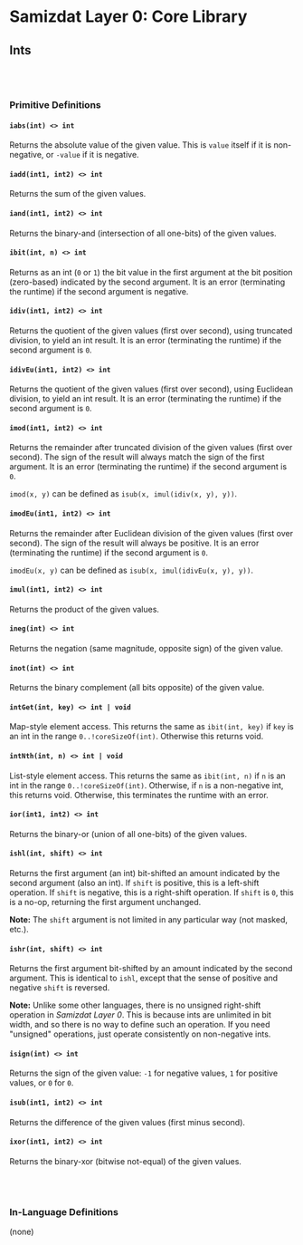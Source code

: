 Samizdat Layer 0: Core Library
==============================

Ints
----

<br><br>
### Primitive Definitions

#### `iabs(int) <> int`

Returns the absolute value of the given value. This is `value` itself if
it is non-negative, or `-value` if it is negative.

#### `iadd(int1, int2) <> int`

Returns the sum of the given values.

#### `iand(int1, int2) <> int`

Returns the binary-and (intersection of all one-bits) of the given values.

#### `ibit(int, n) <> int`

Returns as an int (`0` or `1`) the bit value in the first
argument at the bit position (zero-based) indicated by the second
argument. It is an error (terminating the runtime) if the second
argument is negative.

#### `idiv(int1, int2) <> int`

Returns the quotient of the given values (first over second),
using truncated division, to yield an int result. It is an
error (terminating the runtime) if the second argument is `0`.

#### `idivEu(int1, int2) <> int`

Returns the quotient of the given values (first over second),
using Euclidean division, to yield an int result. It is an
error (terminating the runtime) if the second argument is `0`.

#### `imod(int1, int2) <> int`

Returns the remainder after truncated division of the given values (first
over second). The sign of the result will always match the sign of the
first argument. It is an error (terminating the runtime) if the second
argument is `0`.

`imod(x, y)` can be defined as `isub(x, imul(idiv(x, y), y))`.

#### `imodEu(int1, int2) <> int`

Returns the remainder after Euclidean division of the given values (first
over second). The sign of the result will always be positive.
It is an error (terminating the runtime) if the second
argument is `0`.

`imodEu(x, y)` can be defined as `isub(x, imul(idivEu(x, y), y))`.

#### `imul(int1, int2) <> int`

Returns the product of the given values.

#### `ineg(int) <> int`

Returns the negation (same magnitude, opposite sign) of the given
value.

#### `inot(int) <> int`

Returns the binary complement (all bits opposite) of the given value.

#### `intGet(int, key) <> int | void`

Map-style element access. This returns the same as `ibit(int, key)` if
`key` is an int in the range `0..!coreSizeOf(int)`. Otherwise this
returns void.

#### `intNth(int, n) <> int | void`

List-style element access. This returns the same as `ibit(int, n)` if
`n` is an int in the range `0..!coreSizeOf(int)`. Otherwise, if
`n` is a non-negative int, this returns void. Otherwise, this
terminates the runtime with an error.

#### `ior(int1, int2) <> int`

Returns the binary-or (union of all one-bits) of the given values.

#### `ishl(int, shift) <> int`

Returns the first argument (an int) bit-shifted an amount indicated
by the second argument (also an int). If `shift` is positive, this
is a left-shift operation. If `shift` is negative, this is a right-shift
operation. If `shift` is `0`, this is a no-op, returning the first
argument unchanged.

**Note:** The `shift` argument is not limited in any particular way (not
masked, etc.).

#### `ishr(int, shift) <> int`

Returns the first argument bit-shifted by an amount indicated by the
second argument. This is identical to `ishl`, except that the sense of
positive and negative `shift` is reversed.

**Note:** Unlike some other languages, there is no unsigned right-shift
operation in *Samizdat Layer 0*. This is because ints are unlimited
in bit width, and so there is no way to define such an operation. If
you need "unsigned" operations, just operate consistently on
non-negative ints.

#### `isign(int) <> int`

Returns the sign of the given value: `-1` for negative values,
`1` for positive values, or `0` for `0`.

#### `isub(int1, int2) <> int`

Returns the difference of the given values (first minus second).

#### `ixor(int1, int2) <> int`

Returns the binary-xor (bitwise not-equal) of the given values.


<br><br>
### In-Language Definitions

(none)
